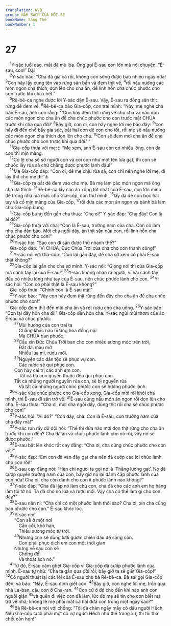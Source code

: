 ```yaml
---
translation: NVB
group: NĂM SÁCH CỦA MÔI-SE
bookName: Sáng Thế 
bookNumber: 1
---
```


<div class="title"><h1>27</h1></div>
<span class="verse sa_27_1"> <sup>1</sup>Y-sác tuổi cao, mắt đã mù lòa. Ông gọi Ê-sau con lớn mà nói chuyện: “Ê-sau, con!” Dạ! <br/></span>
<span class="verse sa_27_2"> <sup>2</sup>Y-sác bảo: “Cha đã già cả rồi, không còn sống được bao nhiêu ngày nữa! </span>
<span class="verse sa_27_3"><sup>3</sup>Con hãy lấy cung tên vào rừng săn bắn và đem thịt về, </span>
<span class="verse sa_27_4"><sup>4</sup>rồi nấu nướng các món ngon cha thích, dọn lên cho cha ăn, để linh hồn cha chúc phước cho con trước khi cha chết.” <br/></span>
<span class="verse sa_27_5"> <sup>5</sup>Rê-bê-ca nghe được lời Y-sác dặn Ê-sau. Vậy, Ê-sau ra đồng săn thịt rừng để đem về. </span>
<span class="verse sa_27_6"><sup>6</sup>Rê-bê-ca bảo Gia-cốp, con trai mình: “Này, mẹ nghe cha bảo Ê-sau, anh con rằng: </span>
<span class="verse sa_27_7"><sup>7</sup>‘Con hãy đem thịt rừng về cho cha và nấu dọn các món ngon cho cha ăn để cha chúc phước cho con trước mặt CHÚA trước khi cha qua đời!’ </span>
<span class="verse sa_27_8"><sup>8</sup>Bây giờ, con ơi, con hãy nghe lời mẹ bảo đây: </span>
<span class="verse sa_27_9"><sup>9</sup>‘con hãy đi đến chỗ bầy gia súc, bắt hai con dê con cho tốt, rồi mẹ sẽ nấu nướng các món ngon cha thích dọn lên cho cha. </span>
<span class="verse sa_27_10"><sup>10</sup>Con sẽ đem mời cha ăn để cha chúc phước cho con trước khi qua đời.’ ” <br/></span>
<span class="verse sa_27_11"> <sup>11</sup>Gia-cốp thưa với mẹ:<a data-toggle="tooltip" data-placement="bottom" title="Nt: Rê-bê-ca mẹ mình">⚓</a> “Mẹ xem, anh Ê-sau con có nhiều lông, còn da con thì mịn màng. <br/></span>
<span class="verse sa_27_12"> <sup>12</sup>Có lẽ cha sẽ sờ người con và coi con như một tên lừa gạt, thì con sẽ chuốc lấy rủa sả chứ chẳng được phước lành đâu!” <br/></span>
<span class="verse sa_27_13"> <sup>13</sup>Mẹ Gia-cốp đáp: “Con ơi, để mẹ chịu rủa sả, con chỉ nên nghe lời mẹ, đi lấy thịt cho mẹ đi!”<a data-toggle="tooltip" data-placement="bottom" title="Nt: đi lấy cho mẹ">⚓</a><br/></span>
<span class="verse sa_27_14"> <sup>14</sup>Gia-cốp ra bắt dê đem vào cho mẹ. Bà mẹ làm các món ngon mà ông cha ưa thích. </span>
<span class="verse sa_27_15"><sup>15</sup>Rê-bê-ca lấy các áo xống tốt nhất của Ê-sau, con lớn mình để trong nhà mà mặc cho Gia-cốp, con thứ mình, </span>
<span class="verse sa_27_16"><sup>16</sup>lấy da dê con bọc hai tay và cổ mịn màng của Gia-cốp, </span>
<span class="verse sa_27_17"><sup>17</sup>rồi đưa các món ăn ngon và bánh bà làm cho Gia-cốp bưng. <br/></span>
<span class="verse sa_27_18"> <sup>18</sup>Gia-cốp bưng đến gần cha thưa: “Cha ơi!” Y-sác đáp: “Cha đây! Con là ai đó?” <br/></span>
<span class="verse sa_27_19"> <sup>19</sup>Gia-cốp thưa với cha: “Con là Ê-sau, trưởng nam của cha. Con có làm như cha dặn bảo. Mời cha ngồi dậy, ăn thịt săn của con, rồi linh hồn cha chúc phước cho con!” <br/></span>
<span class="verse sa_27_20"> <sup>20</sup>Y-sác hỏi: “Sao con đi săn được thú nhanh thế?” <br/> Gia-cốp đáp: “Vì CHÚA, Đức Chúa Trời của cha cho con thành công!” <br/></span>
<span class="verse sa_27_21"> <sup>21</sup>Y-sác nói với Gia-cốp: “Con lại gần đây, để cha sờ xem có phải Ê-sau thật không?” <br/></span>
<span class="verse sa_27_22"> <sup>22</sup>Gia-cốp lại gần cho cha sờ mình. Y-sác nói: “Giọng nói thì của Gia-cốp mà cánh tay lại của Ê-sau!” </span>
<span class="verse sa_27_23"><sup>23</sup>Y-sác không nhận ra người, vì hai cánh tay đều có nhiều lông như tay của Ê-sau, nên chúc phước lành cho con. </span>
<span class="verse sa_27_24"><sup>24</sup>Y-sác hỏi: “Con có phải thật là Ê-sau không?” <br/> Gia-cốp thưa: “Chính con là Ê-sau mà!” <br/></span>
<span class="verse sa_27_25"> <sup>25</sup>Y-sác bảo: “Vậy con hãy đem thịt rừng đến đây cho cha ăn để cha chúc phước cho con!” <br/> Gia-cốp đem thịt đến mời cha ăn và rót rượu cho cha uống. </span>
<span class="verse sa_27_26"><sup>26</sup>Y-sác bảo: “Con lại đây hôn cha đi!” Gia-cốp đến hôn cha. Y-sác ngửi mùi thơm của áo Ê-sau và chúc phước: <br/></span>
<span class="verse sa_27_27">  <sup>27</sup>Mùi hương của con trai ta <br/>   Chẳng khác nào hương hoa đồng nội <br/>   Mà CHÚA ban phước. <br/></span>
<span class="verse sa_27_28">  <sup>28</sup>Cầu xin Đức Chúa Trời ban cho con nhiều sương móc trên trời, <br/>   Đất đai màu mỡ <br/>   Nhiều lúa mì, rượu mới. <br/></span>
<span class="verse sa_27_29">  <sup>29</sup>Nguyện các dân tộc sẽ phục vụ con. <br/>   Các nước sẽ qui phục con. <br/>  Con hãy cai trị các anh em con. <br/>   Tất cả bà con quyến thuộc đều qui phục con. <br/>  Tất cả những người nguyền rủa con, sẽ bị nguyền rủa <br/>   Và tất cả những người chúc phước con sẽ hưởng phước lành. <br/></span>
<span class="verse sa_27_30"> <sup>30</sup>Y-sác vừa chúc phước cho Gia-cốp xong, Gia-cốp mới rời khỏi cha mình, thì Ê-sau đi săn trở về. </span>
<span class="verse sa_27_31"><sup>31</sup>Ê-sau cũng nấu món ăn ngon rồi dọn lên cho cha. Ê-sau thưa: “Cha ơi, mời cha ngồi dậy, dùng thịt rồi cha sẽ chúc phước cho con!” <br/></span>
<span class="verse sa_27_32"> <sup>32</sup>Y-sác hỏi: “Ai đó?” “Con đây, cha. Con là Ê-sau, con trưởng nam của cha đây mà!” <br/></span>
<span class="verse sa_27_33"> <sup>33</sup>Y-sác run rẩy dữ dội hỏi: “Thế thì đứa nào mới dọn thịt rừng cho cha ăn trước khi con đến? Cha đã ăn và chúc phước lành cho nó rồi, vậy nó sẽ được phước.” <br/></span>
<span class="verse sa_27_34"> <sup>34</sup>Ê-sau bật lên khóc rất cay đắng: “Cha ơi, cha cũng chúc phước cho con với!” <br/></span>
<span class="verse sa_27_35"> <sup>35</sup>Y-sác đáp: “Em con đã vào đây gạt cha nên đã cướp các lời chúc lành cho con rồi!” <br/></span>
<span class="verse sa_27_36"> <sup>36</sup>Ê-sau cay đắng nói: “Hèn chi người ta gọi nó là ‘Thằng lường gạt’. Nó đã cướp quyền trưởng nam của con, bây giờ nó lại đánh cắp phước lành của con nữa! Cha ơi, cha còn dành cho con ít phước lành nào không?” <br/></span>
<span class="verse sa_27_37"> <sup>37</sup>Y-sác đáp: “Cha đã lập nó làm chủ con, cha đã cho các anh em họ hàng làm tôi tớ nó. Ta đã cho nó lúa và rượu mới. Vậy cha có thể làm gì cho con đây?” <br/></span>
<span class="verse sa_27_38"> <sup>38</sup>Ê-sau năn nỉ: “Cha chỉ có một phước lành thôi sao? Cha ơi, xin cha cũng ban phước cho con.” Ê-sau khóc lóc. <br/></span>
<span class="verse sa_27_39"> <sup>39</sup>Y-sác nói: <br/>  “Con sẽ ở một nơi <br/>   Cằn cỗi, khô hạn, <br/>   Thiếu sương móc từ trời. <br/></span>
<span class="verse sa_27_40">  <sup>40</sup>Nhưng con sẽ dùng lưỡi gươm chiến đấu để sống còn. <br/>   Con phải phục dịch em con một thời gian <br/>  Nhưng về sau con sẽ <br/>   Chống đối <br/>   Và thoát ách nó.” <br/></span>
<span class="verse sa_27_41"> <sup>41</sup>Từ đó, Ê-sau căm ghét Gia-cốp vì Gia-cốp đã cướp phước lành của mình. Ê-sau tự nhủ: “Cha ta gần qua đời rồi; bấy giờ ta sẽ giết Gia-cốp!” </span>
<span class="verse sa_27_42"><sup>42</sup>Có người thuật lại các lời của Ê-sau cho bà Rê-bê-ca. Bà sai gọi Gia-cốp đến, và bảo: “Nầy, Ê-sau định giết con. </span>
<span class="verse sa_27_43"><sup>43</sup>Bây giờ, con nghe lời mẹ, trốn qua nhà La-ban, cậu con ở Cha-ran. </span>
<span class="verse sa_27_44"><sup>44</sup>Con cứ ở đó cho đến khi nào anh con nguôi giận </span>
<span class="verse sa_27_45"><sup>45</sup>và quên đi việc con đã làm, lúc đó mẹ sẽ tin cho con biết mà trở về nhà; không lẽ mẹ phải mất cả hai đứa con trong một ngày sao?” <br/></span>
<span class="verse sa_27_46"> <sup>46</sup>Bà Rê-bê-ca nói với chồng: “Tôi đã chán ngấy mấy cô dâu người Hếch. Nếu Gia-cốp cưới phải một cô vợ người Hếch như thế trong xứ, thì tôi thà chết còn hơn!” <br/></span>
